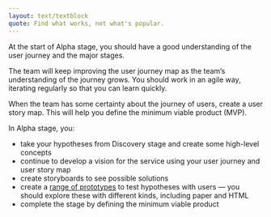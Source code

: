 ```yaml
---
layout: text/textblock
quote: Find what works, not what's popular.
---
```


At the start of Alpha stage, you should have a good understanding of the user journey and the major stages.

The team will keep improving the user journey map as the team’s understanding of the journey grows.
You should work in an agile way, iterating regularly so that you can learn quickly.

When the team has some certainty about the journey of users, create a user story map. This will help you define the minimum viable product (MVP).

In Alpha stage, you:
- take your hypotheses from Discovery stage and create some high-level concepts
- continue to develop a vision for the service using your user journey and user story map
- create storyboards to see possible solutions
- create a [range of prototypes]() to test hypotheses with users — you should explore these with different kinds, including paper and HTML
- complete the stage by defining the minimum viable product
